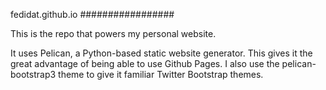 fedidat.github.io
#################

This is the repo that powers my personal website.

It uses Pelican, a Python-based static website generator. This gives it the great advantage of being able to use Github Pages. I also use the pelican-bootstrap3 theme to give it familiar Twitter Bootstrap themes.